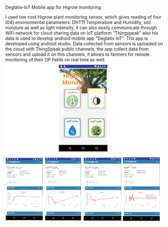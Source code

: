 Deglatix-IoT Mobile app for Higrow monitoring

I used low cost Higrow plant monitoring sensor, which gives reading of four (04) environmental parameters: DHT11 Temperature and Humidity, soil moisture as well as light intensity, it can also easily communicate
through WiFi network for cloud sharing data on IoT platform "Thingspeak" also his data is used to develop android mobile app "Deglatix IoT".
Tha app is developed using android studio.
Data collected from sensors is uploaded on the cloud with ThingSpeak public channels.
the app collect data from sensors and upload it on this channels, it allows to farmers for remote monitoring of their DP fields on real time as well. 
<img src="Picture14.png">
